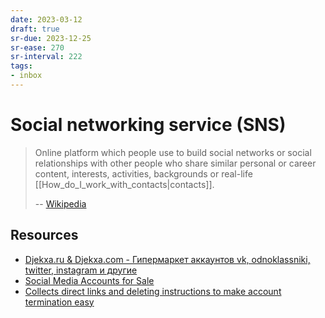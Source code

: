 ```yaml
---
date: 2023-03-12
draft: true
sr-due: 2023-12-25
sr-ease: 270
sr-interval: 222
tags:
- inbox
---
```


# Social networking service (SNS)

> Online platform which people use to build social networks or social
> relationships with other people who share similar personal or career content,
> interests, activities, backgrounds or real-life
> [[How_do_I_work_with_contacts|contacts]].
>
> -- [Wikipedia](https://en.wikipedia.org/wiki/Social_networking_service)

## Resources

- [Djekxa.ru & Djekxa.com - Гипермаркет аккаунтов vk, odnoklassniki, twitter, instagram и другие](http://djekxa.ru/?shop=2)
- [Social Media Accounts for Sale](https://accsmarket.com/)
- [Collects direct links and deleting instructions to make account termination easy](https://www.accountkiller.com/en/popular)